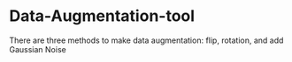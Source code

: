 # Data-Augmentation-tool

There are three methods to make data augmentation: flip, rotation, and add Gaussian Noise
